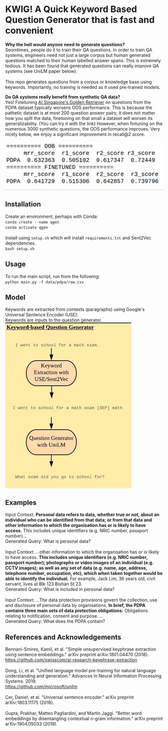 # KWIG! A Quick Keyword Based Question Generator that is fast and convenient


__Why the hell would anyone need to generate questions?__  
Seomtimes, people do it to train their QA questions. In order to train QA systems, engineers need not just a large corpus but human generated questions matched to their human labelled answer spans. This is extremely tedious. It has been found that generated questions can really improve QA systems (see UniLM paper below). 
</br>  
This repo generates questions from a corpus or knowledge base using keywords. Importantly, no training is needed as it used pre-trained models.  

__Do QA systems really benefit from synthetic QA data?__  
Yes! Finetuning [AI Singapore's Golden Retriever](https://github.com/aimakerspace/goldenretriever) on questions from the PDPA dataset typically worsens OOS performance. This is because the pathetic dataset is at most 200 question answer pairs; it does not matter how you split the data, finetuning on that small a dataset will worsen its generalizability. (You can try it with the link) However, when fintuning on the numerous 3000 synthetic questions, the OOS performance improves. Very nicely below, we enjoy a significant improvement in recall@2 score.   

<img src="img/0.1 margin finetune on synthetic.png">

## Installation  
Create an environment, perhaps with Conda:  
`conda create --name qgen`  
`conda activate qgen`  
</br>
Install using `setup.sh` which will install `requirements.txt` and Sent2Vec dependencies.    
`bash setup.sh`  

## Usage  
To run the main script, run from the following:  
`python main.py -f data/pdpa/raw.csv`  

## Model
Keywords are extracted from contexts (paragraphs) using Google's Universal Sentence Encoder (USE).  
Keywords are inputs to the question generator.  
<img src="img/Keyword Based Question Generator.jpeg">

## Examples
Input Context: __Personal data refers to data, whether true or not, about an individual who can be identified from that data; or from that data and other information to which the organisation has or is likely to have access.__ This includes unique identifiers (e.g. NRIC number, passport number)...
</br>
Generated Query: What is personal data?  
</br>
Input Context: ...other information to which the organisation has or is likely to have access. __This includes unique identifiers (e.g. NRIC number, passport number); photographs or video images of an individual (e.g. CCTV images); as well as any set of data (e.g. name, age, address, telephone number, occupation, etc), which when taken together would be able to identify the individual.__ For example, Jack Lim, 36 years old, civil servant, lives at Blk 123 Bishan St 23.
</br>
Generated Query: What is included in personal data?  
</br>
Input Context: ...The data protection provisions govern the collection, use and disclosure of personal data by organisations. __In brief, the PDPA contains three main sets of data protection obligations:__ Obligations relating to notification, consent and purpose. ...
</br>
Generated Query: What does the PDPA contain?  

## References and Acknowledgements
Bennani-Smires, Kamil, et al. "Simple unsupervised keyphrase extraction using sentence embeddings." arXiv preprint arXiv:1801.04470 (2018).  
https://github.com/swisscom/ai-research-keyphrase-extraction  
</br>
Dong, Li, et al. "Unified language model pre-training for natural language understanding and generation." Advances in Neural Information Processing Systems. 2019.  
https://github.com/microsoft/unilm  
</br>
Cer, Daniel, et al. "Universal sentence encoder." arXiv preprint arXiv:1803.11175 (2018).  
</br>
Gupta, Prakhar, Matteo Pagliardini, and Martin Jaggi. "Better word embeddings by disentangling contextual n-gram information." arXiv preprint arXiv:1904.05033 (2019).  
